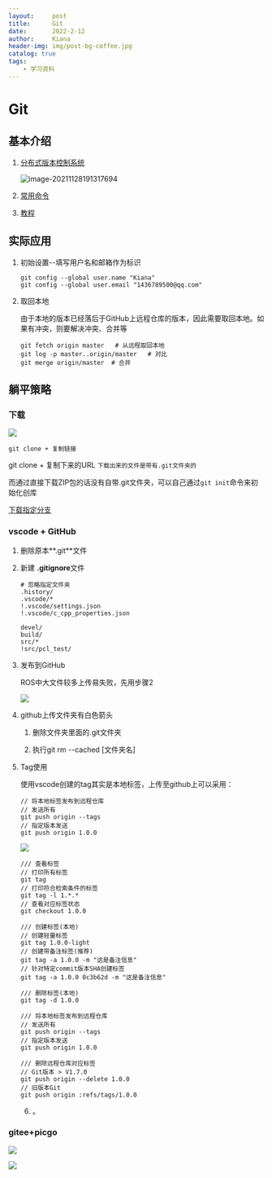 ```yaml
---
layout:     post
title:      Git
date:       2022-2-12
author:     Kiana
header-img: img/post-bg-coffee.jpg
catalog: true
tags:
    - 学习资料
---
```

# Git

## 基本介绍

1. [分布式版本控制系统](https://www.liaoxuefeng.com/wiki/896043488029600)

   ![image-20211128191317694](https://pictures-kiana.oss-cn-beijing.aliyuncs.com/img/git%E6%B5%81%E7%A8%8B.png)

2. [常用命令](http://www.ruanyifeng.com/blog/2015/12/git-cheat-sheet.html)

3. [教程](https://zhuanlan.zhihu.com/p/30044692)

## 实际应用

1. 初始设置--填写用户名和邮箱作为标识

   ```
   git config --global user.name "Kiana"
   git config --global user.email "1436789500@qq.com"
   ```
   
2. 取回本地

   由于本地的版本已经落后于GitHub上远程仓库的版本，因此需要取回本地。如果有冲突，则要解决冲突、合并等

   ```
   git fetch origin master   # 从远程取回本地
   git log -p master..origin/master   # 对比
   git merge origin/master  # 合并
   ```

## 躺平策略

### 下载

![](https://pictures-kiana.oss-cn-beijing.aliyuncs.com/img/202202122239443.png)

`git clone + 复制链接`

git clone + 复制下来的URL `下载出来的文件是带有.git文件夹的`

而通过直接下载ZIP包的话没有自带.git文件夹，可以自己通过`git init`命令来初始化创库

[下载指定分支](https://blog.csdn.net/weixin_41699562/article/details/103296002)

### vscode + GitHub 

1. 删除原本**.git**文件

2. 新建 **.gitignore**文件

   ```
   # 忽略指定文件夹
   .history/
   .vscode/*
   !.vscode/settings.json
   !.vscode/c_cpp_properties.json
   
   devel/
   build/
   src/*
   !src/pcl_test/
   ```

3. 发布到GitHub

   ROS中大文件较多上传易失败，先用步骤2
   
   ![](https://pictures-kiana.oss-cn-beijing.aliyuncs.com/img/202202121723965.png)
   
4. github上传文件夹有白色箭头
   
   1. 删除文件夹里面的.git文件夹
   
   2. 执行git rm --cached [文件夹名]

4. Tag使用

   使用vscode创建的tag其实是本地标签，上传至github上可以采用：
   ```
   // 将本地标签发布到远程仓库
   // 发送所有
   git push origin --tags
   // 指定版本发送
   git push origin 1.0.0
   ```
   ![](https://pictures-kiana.oss-cn-beijing.aliyuncs.com/img/202203111007328.png)

   ```
   /// 查看标签
   // 打印所有标签
   git tag
   // 打印符合检索条件的标签
   git tag -l 1.*.*
   // 查看对应标签状态
   git checkout 1.0.0

   /// 创建标签(本地)
   // 创建轻量标签
   git tag 1.0.0-light
   // 创建带备注标签(推荐)
   git tag -a 1.0.0 -m "这是备注信息"
   // 针对特定commit版本SHA创建标签
   git tag -a 1.0.0 0c3b62d -m "这是备注信息"

   /// 删除标签(本地)
   git tag -d 1.0.0

   /// 将本地标签发布到远程仓库
   // 发送所有
   git push origin --tags
   // 指定版本发送
   git push origin 1.0.0

   /// 删除远程仓库对应标签
   // Git版本 > V1.7.0
   git push origin --delete 1.0.0
   // 旧版本Git
   git push origin :refs/tags/1.0.0   

   ```

   6. 。

### gitee+picgo

![](https://pictures-kiana.oss-cn-beijing.aliyuncs.com/20220318094935.png)

![](https://pictures-kiana.oss-cn-beijing.aliyuncs.com/20220318095053.png)